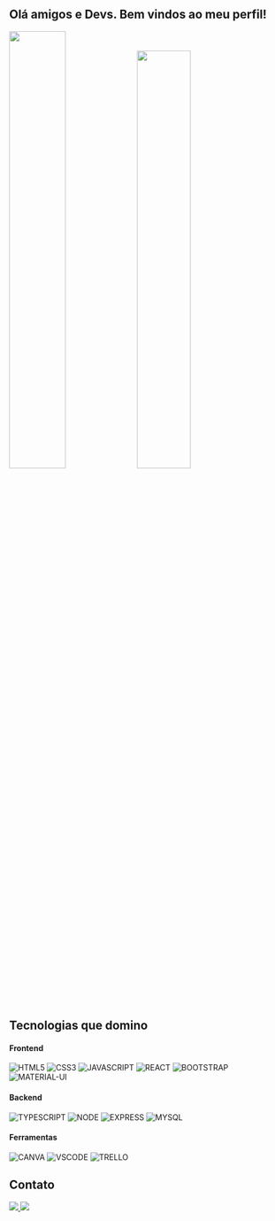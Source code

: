 <h2>Olá amigos e Devs. Bem vindos ao meu perfil! </h2>
 
 <div>
  <img width="45%" src="https://github-readme-stats.vercel.app/api?username=raul-rita&show_icons=true&theme=tokyonight ">
  <img width="44%" src="https://github-readme-stats.vercel.app/api/top-langs/?username=raul-rita&layout=compact&theme=tokyonight">
 </div>
 
<h2>Tecnologias que domino</h2>

  <h4>Frontend</h4>
  <div>
    <img alt="HTML5" src="https://img.shields.io/badge/HTML5-E34F26?style=for-the-badge&logo=html5&logoColor=white">
    <img alt="CSS3" src="https://img.shields.io/badge/CSS3-1572B6?style=for-the-badge&logo=css3&logoColor=white">
    <img alt="JAVASCRIPT" src="https://img.shields.io/badge/JavaScript-F7DF1E?style=for-the-badge&logo=javascript&logoColor=black">
    <img alt="REACT" src="https://img.shields.io/badge/React-20232A?style=for-the-badge&logo=react&logoColor=61DAFB">
    <img alt="BOOTSTRAP" src="https://img.shields.io/badge/Bootstrap-563D7C?style=for-the-badge&logo=bootstrap&logoColor=white">
    <img alt="MATERIAL-UI" src="https://img.shields.io/badge/Material--UI-0081CB?style=for-the-badge&logo=material-ui&logoColor=white">
  </div>
  
  <h4>Backend</h4>
  <div>
    <img alt="TYPESCRIPT" src="https://img.shields.io/badge/TypeScript-007ACC?style=for-the-badge&logo=typescript&logoColor=white">
    <img alt="NODE" src="https://img.shields.io/badge/Node.js-43853D?style=for-the-badge&logo=node.js&logoColor=white">
    <img alt="EXPRESS" src="https://img.shields.io/badge/Express.js-404D59?style=for-the-badge">
    <img alt="MYSQL" src="https://img.shields.io/badge/MySQL-005C84?style=for-the-badge&logo=mysql&logoColor=white">
  </div>
  
  <h4>Ferramentas</h4>
  <div>
    <img alt="CANVA" src="https://img.shields.io/badge/Canva-%2300C4CC.svg?&style=for-the-badge&logo=Canva&logoColor=white">
    <img alt="VSCODE" src="https://img.shields.io/badge/Visual_Studio_Code-0078D4?style=for-the-badge&logo=visual%20studio%20code&logoColor=white">
    <img alt="TRELLO" src="https://img.shields.io/badge/Trello-0052CC?style=for-the-badge&logo=trello&logoColor=white">
  </div>
  
  <h2>Contato</h2>
  <a href="https://www.instagram.com/raulrita_/">
    <img src="https://img.shields.io/badge/Instagram-E4405F?style=for-the-badge&logo=instagram&logoColor=white">
  </a>
  <a href="https://www.linkedin.com/in/raul-rita/">
    <img src="https://img.shields.io/badge/LinkedIn-0077B5?style=for-the-badge&logo=linkedin&logoColor=white">
  </a>
